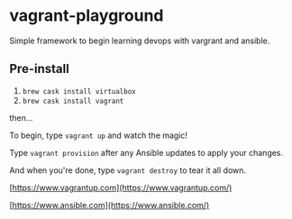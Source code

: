 # vagrant-playground

Simple framework to begin learning devops with vargrant and ansible.

## Pre-install
1. `brew cask install virtualbox`
2. `brew cask install vagrant`


then...

To begin, type `vagrant up` and watch the magic!

Type `vagrant provision` after any Ansible updates to apply your changes.

And when you're done, type `vagrant destroy` to tear it all down.

[https://www.vagrantup.com](https://www.vagrantup.com/)

[https://www.ansible.com](https://www.ansible.com/)
